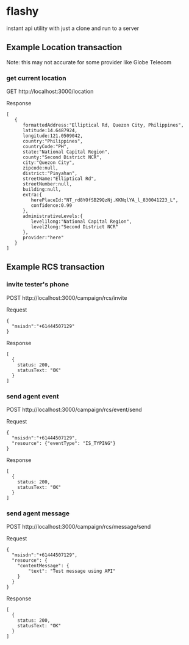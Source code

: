 # flashy
instant api utility with just a clone and run to a server

## Example Location transaction
Note: this may not accurate for some provider like Globe Telecom

### get current location
GET http://localhost:3000/location

Response
```
[  
   {  
      formattedAddress:"Elliptical Rd, Quezon City, Philippines",
      latitude:14.6487924,
      longitude:121.0509042,
      country:"Philippines",
      countryCode:"PH",
      state:"National Capital Region",
      county:"Second District NCR",
      city:"Quezon City",
      zipcode:null,
      district:"Pinyahan",
      streetName:"Elliptical Rd",
      streetNumber:null,
      building:null,
      extra:{  
         herePlaceId:"NT_rd8YOfSB29QzNj.KKNqlYA_l_830041223_L",
         confidence:0.99
      },
      administrativeLevels:{  
         level1long:"National Capital Region",
         level2long:"Second District NCR"
      },
      provider:"here"
   }
]
```

## Example RCS transaction

### invite tester's phone
POST http://localhost:3000/campaign/rcs/invite

Request
```
{
  "msisdn":"+61444507129"
}

```

Response
```
[
  {
    status: 200,
    statusText: "OK"
  }
]
```

### send agent event 
POST http://localhost:3000/campaign/rcs/event/send

Request
```
{
  "msisdn":"+61444507129",
  "resource": {"eventType": "IS_TYPING"}
}

```

Response
```
[
  {
    status: 200,
    statusText: "OK"
  }
]
```

### send agent message 
POST http://localhost:3000/campaign/rcs/message/send

Request
```
{
  "msisdn":"+61444507129",
  "resource": {
  	"contentMessage": {
    	"text": "Test message using API"
  	}
  }
}

```

Response
```
[
  {
    status: 200,
    statusText: "OK"
  }
]
```
